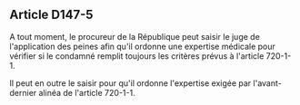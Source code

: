Article D147-5
----
A tout moment, le procureur de la République peut saisir le juge de
l'application des peines afin qu'il ordonne une expertise médicale pour vérifier
si le condamné remplit toujours les critères prévus à l'article 720-1-1.

Il peut en outre le saisir pour qu'il ordonne l'expertise exigée par l'avant-
dernier alinéa de l'article 720-1-1.
